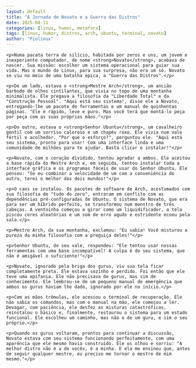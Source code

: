 ```yaml
---
layout: default
title: "A Jornada de Novato e a Guerra das Distros"
date: 2025-08-11
categories: [linux, humor, metafora]
tags: [linux, humor, distros, arch, ubuntu, terminal, novato]
author: "Piolinux"
---
```




<html>
 <main>
    <body>

    <p>Numa pacata terra de silício, habitada por zeros e uns, um jovem e inexperiente computador, de nome <strong>Novato</strong>, acabava de nascer. Sua missão: escolher um sistema operacional para guiar sua vida. Mas o mundo do Linux, para sua surpresa, não era um só. Novato se viu no meio de uma batalha épica, a "Guerra das Distros".</p>

    <p>De um lado, estava o <strong>Mestre Arch</strong>, um ancião barbudo de olhos cintilantes, que vivia no topo de uma montanha minimalista. Ele pregava a filosofia da "Liberdade Total" e da "Construção Pessoal". "Aqui está seu sistema", disse ele a Novato, entregando-lhe um pacote de ferramentas e um manual de quinhentas páginas. "Ele é rápido, leve e puro. Mas você terá que montá-lo peça por peça com as suas próprias mãos."</p>

    <p>Do outro, estava o <strong>Senhor Ubuntu</strong>, um cavalheiro gentil com um sorriso caloroso e um chapéu roxo. Ele vivia num vale fértil e acolhedor. "Por que o esforço?", perguntou ele. "Aqui está seu sistema, pronto para usar! Com uma interface linda e uma comunidade de milhões para te ajudar. Basta clicar e instalar!"</p>

    <p>Novato, com o coração dividido, tentou agradar a ambos. Ele aceitou a base rápida do Mestre Arch e, em seguida, tentou instalar toda a interface gráfica e os programas fáceis de usar do Senhor Ubuntu. Ele pensou: "Se eu combinar a velocidade de um com a conveniência do outro, terei o melhor dos dois mundos!"</p>

    <p>O caos se instalou. Os pacotes de software de Arch, acostumados com sua filosofia de "tudo do zero", entraram em conflito com as dependências pré-configuradas de Ubuntu. O sistema de Novato, que era para ser um híbrido perfeito, se transformou num monstro de três cabeças. A ventoinha começou a girar como um liquidificador, a tela piscou cores aleatórias e um som de erro agudo e estridente ecoou pela sala.</p>

    <p>Mestre Arch, da sua montanha, exclamou: "Eu sabia! Você misturou a pureza da minha filosofia com a preguiça deles!"</p>

    <p>Senhor Ubuntu, do seu vale, respondeu: "Ele tentou usar nossas ferramentas com uma base incompatível! A culpa é do seu sistema, que não é amigável o suficiente!"</p>

    <p>Novato, ignorado pela briga dos gurus, viu sua tela ficar completamente preta. Ele estava sozinho e perdido. Foi então que ele teve uma epifania. Ele não precisava de gurus, mas sim de conhecimento. Ele lembrou-se de um pequeno manual de emergência que ambos os gurus haviam lhe dado, ignorado por ele no início.</p>

    <p>Com as mãos trêmulas, ele acessou o terminal de recuperação. Ele não sabia os comandos, mas com o manual na mão, ele começou a ler. Devagar, com paciência, ele desfez as misturas catastróficas, reinstalou o básico e, finalmente, restaurou o sistema para um estado funcional. Ele escolheu um caminho, mas não o de um guru, e sim o seu próprio.</p>

    <p>Quando os gurus voltaram, prontos para continuar a discussão, Novato estava com seu sistema funcionando perfeitamente, com uma aparência que ele mesmo havia construído. Ele os olhou e sorriu: "A melhor distro não é a de vocês, é a minha. E ela me ensinou que, antes de seguir qualquer mestre, eu preciso me tornar o mestre de mim mesmo."</p>
  </main>

</body>
</html>
